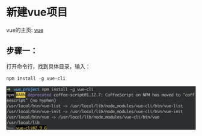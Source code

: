 # 新建vue项目
vue的主页: [vue](https://cn.vuejs.org/v2/guide/)

## 步骤一：
打开命令行，找到具体目录，输入：

```
npm install -g vue-cli
```

![img](https://github.com/Kidd-Ye/Kidd.github.io/blob/master/img/p1.png)



